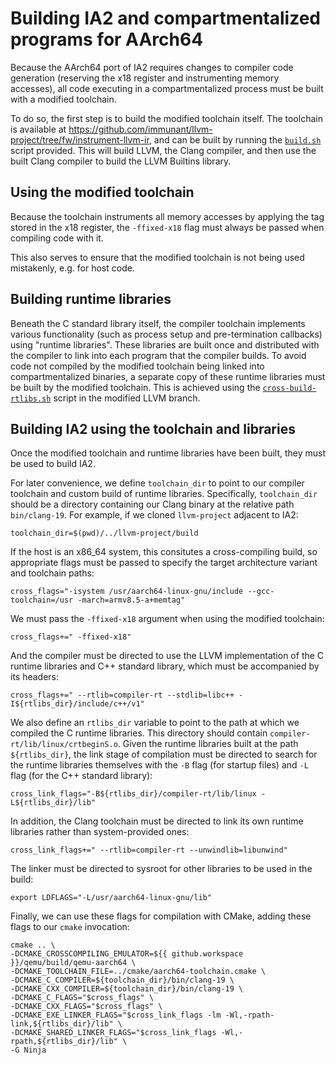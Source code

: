 # Building IA2 and compartmentalized programs for AArch64

Because the AArch64 port of IA2 requires changes to compiler code generation
(reserving the x18 register and instrumenting memory accesses),
all code executing in a compartmentalized process must be built with a modified toolchain.

To do so, the first step is to build the modified toolchain itself.
The toolchain is available at <https://github.com/immunant/llvm-project/tree/fw/instrument-llvm-ir>,
and can be built by running the [`build.sh`](https://github.com/immunant/llvm-project/blob/fw/instrument-llvm-ir/build.sh) script provided.
This will build LLVM, the Clang compiler, and then use the built Clang compiler to build the LLVM Builtins library.

## Using the modified toolchain

Because the toolchain instruments all memory accesses by applying the tag stored in the x18 register,
the `-ffixed-x18` flag must always be passed when compiling code with it.

This also serves to ensure that the modified toolchain is not being used mistakenly, e.g. for host code.

## Building runtime libraries

Beneath the C standard library itself, the compiler toolchain implements various functionality
(such as process setup and pre-termination callbacks) using "runtime libraries".
These libraries are built once and distributed with the compiler to link into
each program that the compiler builds.
To avoid code not compiled by the modified toolchain being linked into compartmentalized binaries,
a separate copy of these runtime libraries must be built by the modified toolchain.
This is achieved using the [`cross-build-rtlibs.sh`](https://github.com/immunant/llvm-project/blob/fw/instrument-llvm-ir/cross-build-rtlibs.sh) script in the modified LLVM branch.

## Building IA2 using the toolchain and libraries

Once the modified toolchain and runtime libraries have been built, they must be used to build IA2.

For later convenience, we define `toolchain_dir` to point to our compiler toolchain and custom build of runtime libraries.
Specifically, `toolchain_dir` should be a directory containing our Clang binary at the relative path `bin/clang-19`.
For example, if we cloned `llvm-project` adjacent to IA2:
```
toolchain_dir=$(pwd)/../llvm-project/build
```

If the host is an x86_64 system, this consitutes a cross-compiling build,
so appropriate flags must be passed to specify the target architecture variant and toolchain paths:
```
cross_flags="-isystem /usr/aarch64-linux-gnu/include --gcc-toolchain=/usr -march=armv8.5-a+memtag"
```

We must pass the `-ffixed-x18` argument when using the modified toolchain:
```
cross_flags+=" -ffixed-x18"
```

And the compiler must be directed to use the LLVM implementation of the C runtime libraries and C++ standard library,
which must be accompanied by its headers:
```
cross_flags+=" --rtlib=compiler-rt --stdlib=libc++ -I${rtlibs_dir}/include/c++/v1"
```

We also define an `rtlibs_dir` variable to point to the path at which we compiled the C runtime libraries.
This directory should contain `compiler-rt/lib/linux/crtbeginS.o`.
Given the runtime libraries built at the path `${rtlibs_dir}`,
the link stage of compilation must be directed to search for the runtime libraries themselves
with the `-B` flag (for startup files) and `-L` flag (for the C++ standard library):

```
cross_link_flags="-B${rtlibs_dir}/compiler-rt/lib/linux -L${rtlibs_dir}/lib"
```

In addition, the Clang toolchain must be directed to link its own runtime libraries rather than system-provided ones:
```
cross_link_flags+=" --rtlib=compiler-rt --unwindlib=libunwind"
```

The linker must be directed to sysroot for other libraries to be used in the build:
```
export LDFLAGS="-L/usr/aarch64-linux-gnu/lib"
```

Finally, we can use these flags for compilation with CMake, adding these flags to our `cmake` invocation:

```
cmake .. \
-DCMAKE_CROSSCOMPILING_EMULATOR=${{ github.workspace }}/qemu/build/qemu-aarch64 \
-DCMAKE_TOOLCHAIN_FILE=../cmake/aarch64-toolchain.cmake \
-DCMAKE_C_COMPILER=${toolchain_dir}/bin/clang-19 \
-DCMAKE_CXX_COMPILER=${toolchain_dir}/bin/clang-19 \
-DCMAKE_C_FLAGS="$cross_flags" \
-DCMAKE_CXX_FLAGS="$cross_flags" \
-DCMAKE_EXE_LINKER_FLAGS="$cross_link_flags -lm -Wl,-rpath-link,${rtlibs_dir}/lib" \
-DCMAKE_SHARED_LINKER_FLAGS="$cross_link_flags -Wl,-rpath,${rtlibs_dir}/lib" \
-G Ninja
```
